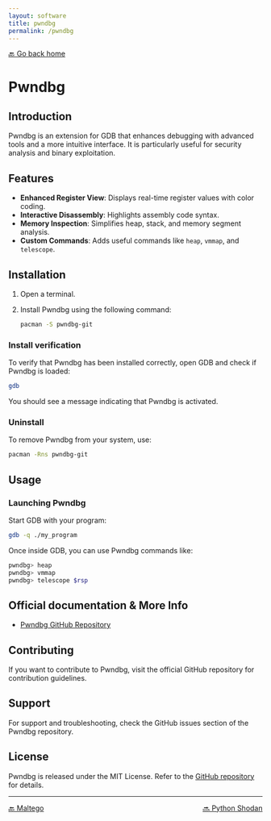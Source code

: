 ```yaml
---
layout: software
title: pwndbg
permalink: /pwndbg
---
```


[🔙 Go back home](/OwlArchRepo/)

# Pwndbg

## Introduction

Pwndbg is an extension for GDB that enhances debugging with advanced tools and a more intuitive interface. It is particularly useful for security analysis and binary exploitation.

## Features

- **Enhanced Register View**: Displays real-time register values with color coding.
- **Interactive Disassembly**: Highlights assembly code syntax.
- **Memory Inspection**: Simplifies heap, stack, and memory segment analysis.
- **Custom Commands**: Adds useful commands like `heap`, `vmmap`, and `telescope`.

## Installation

1. Open a terminal.
2. Install Pwndbg using the following command:

   ```sh
   pacman -S pwndbg-git
   ```

### Install verification
To verify that Pwndbg has been installed correctly, open GDB and check if Pwndbg is loaded:

   ```sh
   gdb
   ```

You should see a message indicating that Pwndbg is activated.

### Uninstall
To remove Pwndbg from your system, use:

   ```sh
   pacman -Rns pwndbg-git
   ```

## Usage

### Launching Pwndbg

Start GDB with your program:

   ```sh
   gdb -q ./my_program
   ```

Once inside GDB, you can use Pwndbg commands like:

   ```sh
   pwndbg> heap
   pwndbg> vmmap
   pwndbg> telescope $rsp
   ```

## Official documentation & More Info
- [Pwndbg GitHub Repository](https://github.com/pwndbg/pwndbg)

## Contributing
If you want to contribute to Pwndbg, visit the official GitHub repository for contribution guidelines.

## Support
For support and troubleshooting, check the GitHub issues section of the Pwndbg repository.

## License
Pwndbg is released under the MIT License. Refer to the [GitHub repository](https://github.com/pwndbg/pwndbg) for details.

---

<div style="display: flex; justify-content: space-between;">
  <a href="maltego">🔙 Maltego</a>
  <a href="shodan">🔜 Python Shodan</a>
</div>